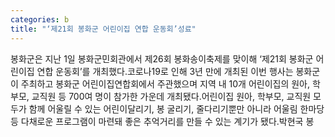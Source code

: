```yaml
---
categories: b
title: "‘제21회 봉화군 어린이집 연합 운동회’성료"
---
```

봉화군은 지난 1일 봉화군민회관에서 제26회 봉화송이축제를 맞이해 &lsquo;제21회 봉화군 어린이집 연합 운동회&rsquo;를 개최했다.코로나19로 인해 3년 만에 개최된 이번 행사는 봉화군이 주최하고 봉화군 어린이집연합회에서 주관했으며 지역 내 10개 어린이집의 원아, 학부모, 교직원 등 700여 명이 참가한 가운데 개최됐다.어린이집 원아, 학부모, 교직원 모두가 함께 어울릴 수 있는 어린이달리기, 봉 굴리기, 줄다리기뿐만 아니라 어울림 한마당 등 다채로운 프로그램이 마련돼 좋은 추억거리를 만들 수 있는 계기가 됐다.박현국 봉